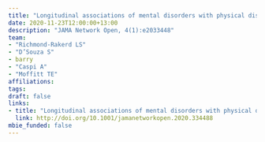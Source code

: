 ```yaml
---
title: "Longitudinal associations of mental disorders with physical diseases and mortality among 2.3 million New Zealanders"
date: 2020-11-23T12:00:00+13:00
description: "JAMA Network Open, 4(1):e2033448"
team:
- "Richmond-Rakerd LS"
- "D’Souza S"
- barry
- "Caspi A"
- "Moffitt TE"
affiliations:
tags:
draft: false
links:
- title: "Longitudinal associations of mental disorders with physical diseases and mortality among 2.3 million New Zealanders"
  link: http://doi.org/10.1001/jamanetworkopen.2020.334488
mbie_funded: false
---
```

